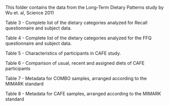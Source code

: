 This folder contains the data from the Long-Term Dietary Patterns study by Wu et. al, Science 2011

Table 3 - Complete list of the dietary categories analyzed for Recall questionnaire and subject data.

Table 4 - Complete list of the dietary categories analyzed for the FFQ questionnaire and subject data.

Table 5 - Characteristics of participants in CAFE study.

Table 6 - Comparison of usual, recent and assigned diets of CAFE participants

Table 7 - Metadata for COMBO samples, arranged according to the MIMARK standard

Table 8 - Metadata for CAFE samples, arranged according to the MIMARK standard
